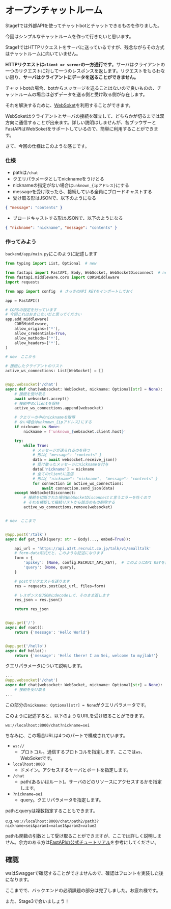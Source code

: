 # オープンチャットルーム

Stage1では外部APIを使ってチャットbotとチャットできるものを作りました。

今回はシンプルなチャットルームを作って行きたいと思います。

Stage1ではHTTPリクエストをサーバに送っているですが、残念ながらその方式はチャットルームに向いていません。

**HTTPリクエストは`client => server`の一方通行です**。サーバはクライアントの一つのリクエストに対して一つのレスポンスを返します。リクエストをもらわない限り、**サーバはクライアントにデータを送ることができません。**

チャットbotの場合、botからメッセージを送ることはないので良いものの、チャットルームの場合は必ずデータを送る側と受け取る側が存在します。

それを解決するために、[WebSoket](https://developer.mozilla.org/ja/docs/Web/API/WebSockets_API)を利用することができます。

WebSoketはクライアントとサーバの接続を確立して、どちらかが切るまでは双方向に通信することが出来ます。詳しい説明はしませんが、各ブラウザーとFastAPIはWebSoketをサポートしているので、簡単に利用することができます。

さて、今回の仕様はこのような感じです。

### 仕様
- pathは`/chat`
- クエリパラメータとしてnicknameをうけとる
- nicknameの指定がない場合は`unknown_{ipアドレス}`にする
- messageを受け取ったら、接続している全員にブロードキャストする
- 受け取る形はJSONで、以下のようになる
```json
{ "message": "contents" }
```
- ブロードキャストする形はJSONで、以下のようになる
```json
{ "nickname": "nickname", "message": "contents" }
```

### 作ってみよう

`backend/app/main.py`にこのように記述します

```python
from typing import List, Optional  # new

from fastapi import FastAPI, Body, WebSocket, WebSocketDisconnect  # new
from fastapi.middleware.cors import CORSMiddleware
import requests

from app import config  # さっきのAPI KEYをインポートしておく

app = FastAPI()

# CORSの設定を行っています
# 今回これはおまじないだと思ってください
app.add_middleware(
    CORSMiddleware,
    allow_origins=['*'],
    allow_credentials=True,
    allow_methods=['*'],
    allow_headers=['*'],
)

# new　ここから

# 接続したクライアントのリスト
active_ws_connections: List[WebSocket] = []


@app.websocket('/chat')
async def chat(websocket: WebSocket, nickname: Optional[str] = None):
    # 接続を受け取る
    await websocket.accept()
    # 接続中のclientを保持
    active_ws_connections.append(websocket)

    # クエリーの中のnicknameを取得
    # ない場合はunknown_{ipアドレス}にする
    if nickname is None:
        nickname = f'unknown_{websocket.client.host}'

    try:
        while True:
            # メッセージが送られるのを待つ
            # 形は{ "message": "contents" }
            data = await websocket.receive_json()
            # 受け取ったメッセージにnicknameを付与
            data['nickname'] = nickname
            # 全てのclientに送信
            # 形は{ "nickname": "nickname",　"message": "contents" }
            for connection in active_ws_connections:
                await connection.send_json(data)
    except WebSocketDisconnect:
        # 接続を切断された場合WebSocketDisconnectと言うエラーを吐くので
        # それを捕捉して接続リストから該当のもの削除する
        active_ws_connections.remove(websocket)


# new　ここまで


@app.post('/talk')
async def get_talk(query: str = Body(..., embed=True)):

    api_url = 'https://api.a3rt.recruit.co.jp/talk/v1/smalltalk'
    # form-data形式だと、このような記述になります
    form = {
        'apikey': (None, config.RECRUIT_API_KEY),  # このようにAPI KEYを使います
        'query': (None, query),
    }

    # postでリクエストを送ります
    res = requests.post(api_url, files=form)

    # レスポンスをJSONにdecodeして、そのまま返します
    res_json = res.json()

    return res_json


@app.get('/')
async def root():
    return {'message': 'Hello World'}


@app.get('/hello')
async def hello():
    return {'message': 'Hello there! I am Sei, welcome to myjlab!'}

```

クエリパラメータについて説明します。
```python
...
@app.websocket('/chat')
async def chat(websocket: WebSocket, nickname: Optional[str] = None):
    # 接続を受け取る
...
```

この部分の`nickname: Optional[str] = None`がクエリパラメータです。

このように記述すると、以下のようなURLを受け取ることができます。

`ws://localhost:8000/chat?nickname=sei`

ちなみに、この場合URLは4つのパートで構成されています。

- `ws://`
  - プロトコル。通信するプロトコルを指定します、ここでは`ws`、WebSoketです。
- `localhost:8000`
  - ドメイン。アクセスするサーバとポートを指定します。
- `/chat`
  - path(あるいはルート)。サーバのどのリソースにアクセスするかを指定します。
- `?nickname=sei`
  - query。クエリパラメータを指定します。

pathとqueryは複数指定することもできます。

e.g. `ws://localhost:8000/chat/path2/path3?nickname=sei&param1=value1&param2=value2`

pathも関数の引数として受け取ることができますが、ここでは詳しく説明しません。余力のある方は[FastAPIの公式チュートリアル](https://fastapi.tiangolo.com/ja/tutorial/path-params/)を参考にしてください。


## 確認
wsはSwaggerで確認することができませんので、確認はフロントを実装した後になります。

ここまでで、バックエンドの必須課題の部分は完了しました。お疲れ様です。

また、Stage3で会いましょう！